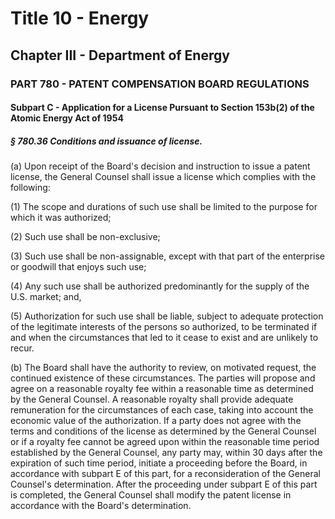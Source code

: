 
# Title 10 - Energy
## Chapter III - Department of Energy
### PART 780 - PATENT COMPENSATION BOARD REGULATIONS
#### Subpart C - Application for a License Pursuant to Section 153b(2) of the Atomic Energy Act of 1954
##### § 780.36 Conditions and issuance of license.

(a) Upon receipt of the Board's decision and instruction to issue a patent license, the General Counsel shall issue a license which complies with the following:

(1) The scope and durations of such use shall be limited to the purpose for which it was authorized;

(2) Such use shall be non-exclusive;

(3) Such use shall be non-assignable, except with that part of the enterprise or goodwill that enjoys such use;

(4) Any such use shall be authorized predominantly for the supply of the U.S. market; and,

(5) Authorization for such use shall be liable, subject to adequate protection of the legitimate interests of the persons so authorized, to be terminated if and when the circumstances that led to it cease to exist and are unlikely to recur.

(b) The Board shall have the authority to review, on motivated request, the continued existence of these circumstances. The parties will propose and agree on a reasonable royalty fee within a reasonable time as determined by the General Counsel. A reasonable royalty shall provide adequate remuneration for the circumstances of each case, taking into account the economic value of the authorization. If a party does not agree with the terms and conditions of the license as determined by the General Counsel or if a royalty fee cannot be agreed upon within the reasonable time period established by the General Counsel, any party may, within 30 days after the expiration of such time period, initiate a proceeding before the Board, in accordance with subpart E of this part, for a reconsideration of the General Counsel's determination. After the proceeding under subpart E of this part is completed, the General Counsel shall modify the patent license in accordance with the Board's determination.
